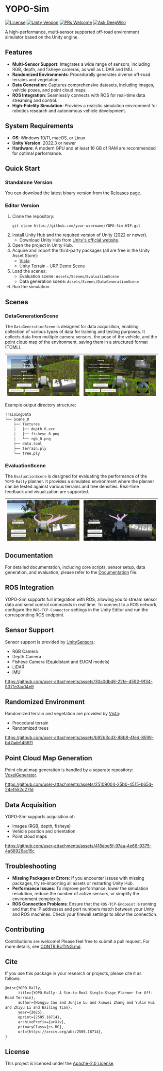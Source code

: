 # YOPO-Sim

[![License](https://img.shields.io/badge/license-Apache--2.0-blue.svg)](LICENSE)
[![Unity Version](https://img.shields.io/badge/Unity-2022.3%2B-blue.svg)](https://unity.com/)
[![PRs Welcome](https://img.shields.io/badge/PRs-welcome-brightgreen.svg)](CONTRIBUTING.md)
[![Ask DeepWiki](https://deepwiki.com/badge.svg)](https://deepwiki.com/TJU-Aerial-Robotics/VoxelGenerator)

A high-performance, multi-sensor supported off-road environment simulator based on the Unity engine.

## Features
- **Multi-Sensor Support**: Integrates a wide range of sensors, including RGB, depth, and fisheye cameras, as well as LiDAR and IMU.
- **Randomized Environments**: Procedurally generates diverse off-road terrains and vegetation.
- **Data Generation**: Captures comprehensive datasets, including images, vehicle poses, and point cloud maps.
- **ROS Integration**: Seamlessly connects with ROS for real-time data streaming and control.
- **High-Fidelity Simulation**: Provides a realistic simulation environment for robotics research and autonomous vehicle development.

## System Requirements
- **OS**: Windows 10/11, macOS, or Linux
- **Unity Version**: 2022.3 or newer
- **Hardware**: A modern GPU and at least 16 GB of RAM are recommended for optimal performance.

## Quick Start

### Standalone Version

You can download the latest binary version from the [Releases](https://github.com/your-username/YOPO-Sim-WIP/releases) page.

### Editor Version

1. Clone the repository:
   ```bash
   git clone https://github.com/your-username/YOPO-Sim-WIP.git
   ```
2. Install Unity Hub and the required version of Unity (2022 or newer).
   - Download Unity Hub from [Unity's official website](https://unity.com/download).
3. Open the project in Unity Hub.
4. Acquire and import the third-party packages (all are free in the Unity Asset Store):
    - [Vista](https://assetstore.unity.com/packages/p/procedural-terrain-hexmap-vista-personal-edition-297327)
    - [Unity Terrain - URP Demo Scene](https://assetstore.unity.com/packages/p/unity-terrain-urp-demo-scene-213197)
5. Load the scenes:
    - Evaluation scene: `Assets/Scenes/EvaluationScene`
    - Data generation scene: `Assets/Scenes/DataGenerationScene`
6. Run the simulation.

## Scenes

### DataGenerationScene

The `DataGenerationScene` is designed for data acquisition, enabling collection of various types of data for training and testing purposes. It collects data from multiple camera sensors, the pose of the vehicle, and the point cloud map of the environment, saving them in a structured format (TOML).

| ![](.Image/DataGeneration.jpg) | ![](.Image/MultiSensorDataGeneration.jpg) |
| :----------------------------: | :---------------------------------------: |

Example output directory structure:
```
TrainingData
└── Scene_0
    ├── Textures
    │   ├── depth_0.exr
    │   ├── fisheye_0.png
    │   └── rgb_0.png
    ├── data.toml
    ├── terrain.ply
    └── tree.ply
```

### EvaluationScene

The `EvaluationScene` is designed for evaluating the performance of the `YOPO-Rally` planner. It provides a simulated environment where the planner can be tested against various terrains and tree densities. Real-time feedback and visualization are supported.

| ![](.Image/EvaluationScene_1.jpg) | ![](.Image/EvaluationScene_2.jpg) |
| :-------------------------------: | :-------------------------------: |

## Documentation

For detailed documentation, including core scripts, sensor setup, data generation, and evaluation, please refer to the [Documentation](DOCUMENT.md) file.

## ROS Integration
YOPO-Sim supports full integration with ROS, allowing you to stream sensor data and send control commands in real time. To connect to a ROS network, configure the `ROS-TCP-Connector` settings in the Unity Editor and run the corresponding ROS endpoint.

## Sensor Support

Sensor support is provided by [UnitySensors](https://github.com/Field-Robotics-Japan/UnitySensors):
- RGB Camera
- Depth Camera
- Fisheye Camera (Equidistant and EUCM models)
- LiDAR
- IMU

<!-- Sensor video -->
https://github.com/user-attachments/assets/30a0dbd8-22fe-4592-9f34-5371e3ac14e9

## Randomized Environment

Randomized terrain and vegetation are provided by [Vista](https://assetstore.unity.com/packages/tools/terrain/procedural-terrain-hexmap-vista-personal-edition-297327):
- Procedural terrain
- Randomized trees

<!-- Randomized environment video -->
https://github.com/user-attachments/assets/b92b3cd3-88b8-4fed-8599-bd7ade1459f1

## Point Cloud Map Generation

Point cloud map generation is handled by a separate repository: [VoxelGenerator](https://github.com/TJU-Aerial-Robotics/VoxelGenerator).

<!-- Point Cloud Map Generation -->
https://github.com/user-attachments/assets/25109004-25b0-4515-b65d-24ef552c27fd

## Data Acquisition

YOPO-Sim supports acquisition of:
- Images (RGB, depth, fisheye)
- Vehicle position and orientation
- Point cloud maps

<!-- Data Acquisition -->
https://github.com/user-attachments/assets/418ebe5f-97aa-4e66-9375-4a68926ac15c

## Troubleshooting
- **Missing Packages or Errors**: If you encounter issues with missing packages, try re-importing all assets or restarting Unity Hub.
- **Performance Issues**: To improve performance, lower the simulation resolution, reduce the number of active sensors, or simplify the environment complexity.
- **ROS Connection Problems**: Ensure that the `ROS-TCP-Endpoint` is running and that the IP addresses and port numbers match between your Unity and ROS machines. Check your firewall settings to allow the connection.

## Contributing

Contributions are welcome! Please feel free to submit a pull request. For more details, see [CONTRIBUTING.md](CONTRIBUTING.md).

## Cite

If you use this package in your research or projects, please cite it as follows:

```
@misc{YOPO-Rally,
      title={YOPO-Rally: A Sim-to-Real Single-Stage Planner for Off-Road Terrain}, 
      author={Hongyu Cao and Junjie Lu and Xuewei Zhang and Yulin Hui and Zhiyu Li and Bailing Tian},
      year={2025},
      eprint={2505.18714},
      archivePrefix={arXiv},
      primaryClass={cs.RO},
      url={https://arxiv.org/abs/2505.18714}, 
}
```

## License

This project is licensed under the [Apache-2.0 License](LICENSE).